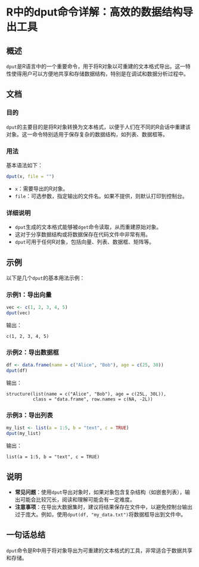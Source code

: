 <!--
Meta Description: # R中的dput命令详解：高效的数据结构导出工具 ## 概述 `dput`是R语言中的一个重要命令，用于将R对象以可重建的文本格式导出。这一特性使得用户可以方便地共享和存储数据结构，特别是在调试和数据分析过程中。 ## 文档 ### 目的 `dput`的主要目的是将R对象转换为文本格式，以便于人们...
Meta Keywords: dput, list, file, vec, data
-->

# R中的dput命令详解：高效的数据结构导出工具

## 概述
`dput`是R语言中的一个重要命令，用于将R对象以可重建的文本格式导出。这一特性使得用户可以方便地共享和存储数据结构，特别是在调试和数据分析过程中。

## 文档
### 目的
`dput`的主要目的是将R对象转换为文本格式，以便于人们在不同的R会话中重建该对象。这一命令特别适用于保存复杂的数据结构，如列表、数据框等。

### 用法
基本语法如下：
```R
dput(x, file = "")
```
- `x`：需要导出的R对象。
- `file`：可选参数，指定输出的文件名。如果不提供，则默认打印到控制台。

### 详细说明
- `dput`生成的文本格式能够被`dget`命令读取，从而重建原始对象。
- 这对于分享数据结构或将数据保存在代码文件中非常有用。
- `dput`可用于任何R对象，包括向量、列表、数据框、矩阵等。

## 示例
以下是几个`dput`的基本用法示例：

### 示例1：导出向量
```R
vec <- c(1, 2, 3, 4, 5)
dput(vec)
```
输出：
```
c(1, 2, 3, 4, 5)
```

### 示例2：导出数据框
```R
df <- data.frame(name = c("Alice", "Bob"), age = c(25, 30))
dput(df)
```
输出：
```
structure(list(name = c("Alice", "Bob"), age = c(25L, 30L)), 
          class = "data.frame", row.names = c(NA, -2L))
```

### 示例3：导出列表
```R
my_list <- list(a = 1:5, b = "text", c = TRUE)
dput(my_list)
```
输出：
```
list(a = 1:5, b = "text", c = TRUE)
```

## 说明
- **常见问题**：使用`dput`导出对象时，如果对象包含复杂结构（如嵌套列表），输出可能会比较冗长，阅读和理解可能会有一定难度。
- **注意事项**：在导出大数据集时，建议将结果保存在文件中，以避免控制台输出过于庞大。例如，使用`dput(df, "my_data.txt")`将数据框导出到文件中。

## 一句话总结
`dput`命令是R中用于将对象导出为可重建的文本格式的工具，非常适合于数据共享和存储。